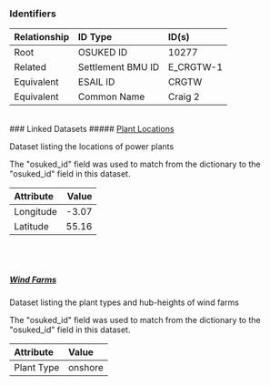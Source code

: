 ### Identifiers

| Relationship   | ID Type           | ID(s)     |
|:---------------|:------------------|:----------|
| Root           | OSUKED ID         | 10277     |
| Related        | Settlement BMU ID | E_CRGTW-1 |
| Equivalent     | ESAIL ID          | CRGTW     |
| Equivalent     | Common Name       | Craig 2   |

<br>
### Linked Datasets
##### <a href="https://raw.githubusercontent.com/OSUKED/Dictionary-Datasets/main/datasets/plant-locations/datapackage.json">Plant Locations</a>

Dataset listing the locations of power plants

The "osuked_id" field was used to match from the dictionary to the "osuked_id" field in this dataset.

| Attribute   |   Value |
|:------------|--------:|
| Longitude   |   -3.07 |
| Latitude    |   55.16 |

<br><br>
##### <a href="https://raw.githubusercontent.com/OSUKED/Dictionary-Datasets/main/datasets/wind-farms/datapackage.json">Wind Farms</a>

Dataset listing the plant types and hub-heights of wind farms

The "osuked_id" field was used to match from the dictionary to the "osuked_id" field in this dataset.

| Attribute   | Value   |
|:------------|:--------|
| Plant Type  | onshore |
